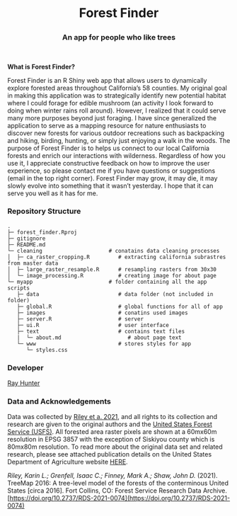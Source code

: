 
<h1 align="center">

Forest Finder

</h1>

<h3 align="center">

An app for people who like trees

</h3>

<br>

**What is Forest Finder?**

Forest Finder is an R Shiny web app that allows users to dynamically
explore forested areas throughout California’s 58 counties. My original
goal in making this application was to strategically identify new
potential habitat where I could forage for edible mushroom (an activity
I look forward to doing when winter rains roll around). However, I
realized that it could serve many more purposes beyond just foraging. I
have since generalized the application to serve as a mapping resource
for nature enthusiasts to discover new forests for various outdoor
recreations such as backpacking and hiking, birding, hunting, or simply
just enjoying a walk in the woods. The purpose of Forest Finder is to
helps us connect to our local California forests and enrich our
interactions with wilderness. Regardless of how you use it, I appreciate
constructive feedback on how to improve the user experience, so please
contact me if you have questions or suggestions (email in the top right
corner). Forest Finder may grow, it may die, it may slowly evolve into
something that it wasn’t yesterday. I hope that it can serve you well as
it has for me.


### Repository Structure

```
.
├─ forest_finder.Rproj
├─ gitignore
├─ README.md
└─ cleaning                     # conatains data cleaning processes
│  ├─ ca_raster_cropping.R         # extracting california subrastres from master data
│  ├─ large_raster_resample.R      # resampling rasters from 30x30 
│  └─ image_processing.R           # creating image for about page
└─ myapp                        # folder containing all the app scripts
   ├─ data                         # data folder (not included in folder)
   ├─ global.R                     # global functions for all of app
   ├─ images                       # conatins used images
   ├─ server.R                     # server
   ├─ ui.R                         # user interface
   ├─ text                         # contains text files 
   |  └─ about.md                     # about page text
   └─ www                          # stores styles for app
      └─ styles.css
```



### Developer


[Ray Hunter](https://ramhunte.github.io/)


### Data and Acknowledgements

Data was collected by [Riley et a. 2021](https://www.fs.usda.gov/rds/archive/catalog/RDS-2021-0074), and all 
rights to its collection and research are given to the original authors and the [United States Forest Service (USFS)](https://www.fs.usda.gov/). 
All forested area raster pixels are shown at a 60mx60m resolution in EPSG 3857 with the exception of Siskiyou 
county which is 80mx80m resolution. To read more about the original data set and related research, please see 
attached publication details on the United States Department of Agriculture website [HERE](https://data.fs.usda.gov/geodata/rastergateway/treemap/index.php).


*Riley, Karin L.; Grenfell, Isaac C.; Finney, Mark A.; Shaw, John D.* (2021). TreeMap 2016: A 
tree-level model of the forests of the conterminous United States [circa 2016]. Fort Collins, CO: Forest Service Research Data Archive.  [https://doi.org/10.2737/RDS-2021-0074](https://doi.org/10.2737/RDS-2021-0074)

